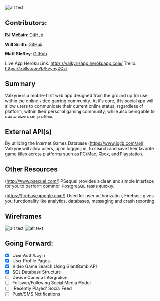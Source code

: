 
![alt text](https://i.imgur.com/AJg0onw.png)

## Contributors: 
**RJ McBain**: [GitHub](https://github.com/rjmcbain)

**Will Smith**: [GitHub](https://github.com/w-smith)

**Matt Steffey**: [GitHub](https://github.com/mattsteffey)

Live App Heroku Link: https://valkyrieapp.herokuapp.com/
Trello: https://trello.com/b/kvynyDCz/

## Summary
Valkyrie is a mobile-first web app designed from the ground up for use within the online video gaming community. At it's core, this social app will allow users to communicate their current online status, regardless of platform, within their personal gaming community, while also being able to customize user profiles.

## External API(s)
By utilizing the Internet Games Database (https://www.igdb.com/api), Valkyrie will allow users, upon logging in, to search and save their favorite game titles across platforms such as PC/Mac, Xbox, and Playstation.

## Other Resources
(http://www.psequel.com/) PSequel provides a clean and simple interface for you to perform common PostgreSQL tasks quickly.

(https://firebase.google.com/) Used for user authorization, Firebase gives you functionality like analytics, databases, messaging and crash reporting.

## Wireframes
![alt text](https://i.imgur.com/TPELAGQ.png)
![alt text](https://i.imgur.com/WOIl3gx.png)

## Going Forward:
- [x] User Auth/Login
- [x] User Profile Pages
- [x] Video Game Search Using GiantBomb API
- [x] SQL Database Structure
- [ ] Device Camera Intergration
- [ ] Follower/Following Social Media Model
- [ ] 'Recently Played' Social Feed
- [ ] Push/SMS Notifications
